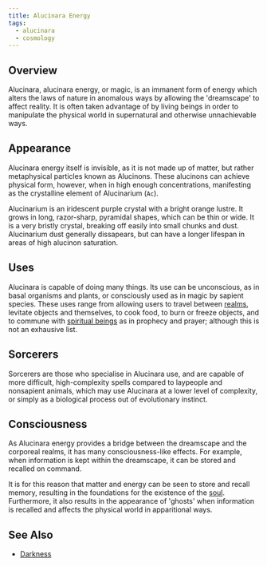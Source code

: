 ```yaml
---
title: Alucinara Energy
tags:
  - alucinara
  - cosmology
---
```

## Overview
Alucinara, alucinara energy, or magic, is an immanent form of energy which alters the laws of nature in anomalous ways by allowing the 'dreamscape' to affect reality. It is often taken advantage of by living beings in order to manipulate the physical world in supernatural and otherwise unnachievable ways.
## Appearance
Alucinara energy itself is invisible, as it is not made up of matter, but rather metaphysical particles known as Alucinons. These alucinons can achieve physical form, however, when in high enough concentrations, manifesting as the crystalline element of Alucinarium (`Ac`).

Alucinarium is an iridescent purple crystal with a bright orange lustre. It grows in long, razor-sharp, pyramidal shapes, which can be thin or wide. It is a very bristly crystal, breaking off easily into small chunks and dust. Alucinarium dust generally dissapears, but can have a longer lifespan in areas of high alucinon saturation.
## Uses
Alucinara is capable of doing many things. Its use can be unconscious, as in basal organisms and plants, or consciously used as in magic by sapient species. These uses range from allowing users to travel between [realms](lore/cosmology/the-realms.md), levitate objects and themselves, to cook food, to burn or freeze objects, and to commune with [spiritual beings](lore/cosmology/the-angels.md) as in prophecy and prayer; although this is not an exhausive list.
## Sorcerers
Sorcerers are those who specialise in Alucinara use, and are capable of more difficult, high-complexity spells compared to laypeople and nonsapient animals, which may use Alucinara at a lower level of complexity, or simply as a biological process out of evolutionary instinct.
## Consciousness
As Alucinara energy provides a bridge between the dreamscape and the corporeal realms, it has many consciousness-like effects. For example, when information is kept within the dreamscape, it can be stored and recalled on command.

It is for this reason that matter and energy can be seen to store and recall memory, resulting in the foundations for the existence of the [soul](lore/cosmology/darkness.md). Furthermore, it also results in the appearance of 'ghosts' when information is recalled and affects the physical world in apparitional ways.
## See Also
- [Darkness](lore/cosmology/darkness.md)
